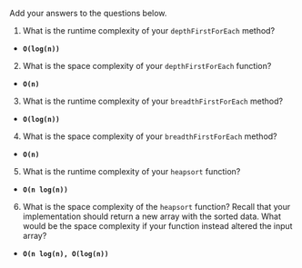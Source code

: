 Add your answers to the questions below.

1. What is the runtime complexity of your `depthFirstForEach` method?
 - __`O(log(n))`__


2. What is the space complexity of your `depthFirstForEach` function?
 - __`O(n)`__

3. What is the runtime complexity of your `breadthFirstForEach` method?
 - __`O(log(n))`__

4. What is the space complexity of your `breadthFirstForEach` method? 
 - __`O(n)`__

5. What is the runtime complexity of your `heapsort` function?
 - __`O(n log(n))`__

6. What is the space complexity of the `heapsort` function? Recall that your implementation should return a new array with the sorted data. What would be the space complexity if your function instead altered the input array?
 - __`O(n log(n), O(log(n))`__
